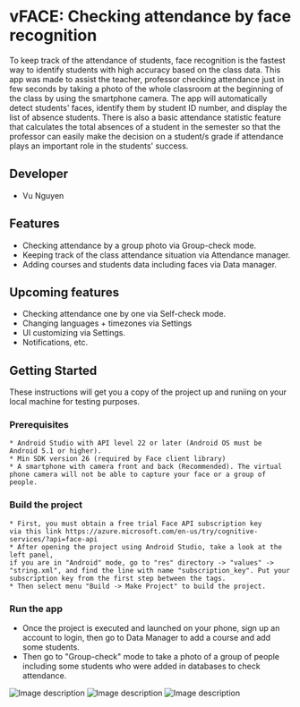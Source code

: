 # vFACE: Checking attendance by face recognition

To keep track of the attendance of students, face recognition is the fastest way to identify students with high accuracy based on the class data. This app was made to assist the teacher, professor checking attendance just in few seconds by taking a photo of the whole classroom at the beginning of the class by using the smartphone camera. The app will automatically detect students' faces, identify them by student ID number, and display the list of absence students. There is also a basic attendance statistic feature that calculates the total absences of a student in the semester so that the professor can easily make the decision on a student/s grade if attendance plays an important role in the students' success.

## Developer
* Vu Nguyen

## Features
* Checking attendance by a group photo via Group-check mode.
* Keeping track of the class attendance situation via Attendance manager.
* Adding courses and students data including faces via Data manager.

## Upcoming features
* Checking attendance one by one via Self-check mode.
* Changing languages + timezones via Settings
* UI customizing via Settings.
* Notifications, etc.

## Getting Started
These instructions will get you a copy of the project up and runiing on your local machine for testing purposes.
### Prerequisites
```
* Android Studio with API level 22 or later (Android OS must be Android 5.1 or higher).
* Min SDK version 26 (required by Face client library)
* A smartphone with camera front and back (Recommended). The virtual phone camera will not be able to capture your face or a group of people.
```
### Build the project
```
* First, you must obtain a free trial Face API subscription key 
via this link https://azure.microsoft.com/en-us/try/cognitive-services/?api=face-api
* After opening the project using Android Studio, take a look at the left panel, 
if you are in "Android" mode, go to "res" directory -> "values" -> "string.xml", and find the line with name "subscription_key". Put your subscription key from the first step between the tags.
* Then select menu "Build -> Make Project" to build the project.
```
### Run the app
* Once the project is executed and launched on your phone, sign up an account to login, then go to Data Manager to add a course and add some students.
* Then go to "Group-check" mode to take a photo of a group of people including some students who were added in databases to check attendance.

![Image description](https://i.ibb.co/42bKRmX/Screenshot-2020-03-16-14-15-00-127-com-example-vface.jpg) 
![Image description](https://i.ibb.co/VpY8W3r/Screenshot-2020-03-16-13-57-04-852-com-example-vface.jpg) 
![Image description](https://i.ibb.co/Hn2RDZ3/Screenshot-2020-03-16-13-56-43-653-com-example-vface.jpg)

